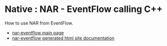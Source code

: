# Native : NAR - EventFlow calling C++

How to use NAR from EventFlow.

* [nar-eventflow main page](src/site/markdown/index.md)
* [nar-eventflow generated html site documentation](https://plord12.github.io/samples/10.4.0-SNAPSHOT/./native/nar/nar-eventflow)
